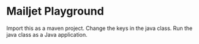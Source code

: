 # Mailjet Playground

Import this as a maven project. 
Change the keys in the java class.
Run the java class as a Java application.
